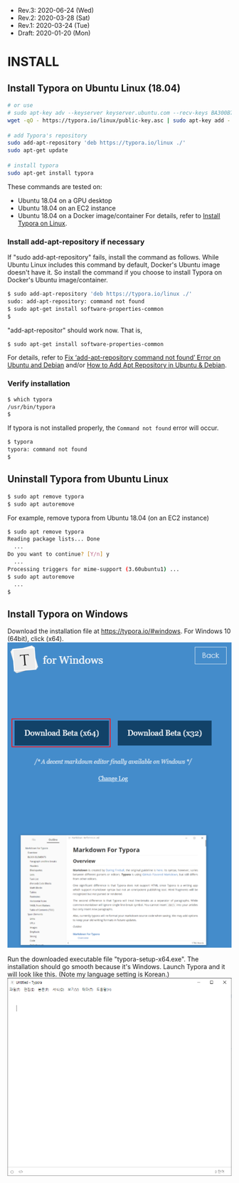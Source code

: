 * Rev.3: 2020-06-24 (Wed)
* Rev.2: 2020-03-28 (Sat)
* Rev.1: 2020-03-24 (Tue)
* Draft: 2020-01-20 (Mon)

# INSTALL
## Install Typora on Ubuntu Linux (18.04)
```bash
# or use
# sudo apt-key adv --keyserver keyserver.ubuntu.com --recv-keys BA300B7755AFCFAE
wget -qO - https://typora.io/linux/public-key.asc | sudo apt-key add -

# add Typora's repository
sudo add-apt-repository 'deb https://typora.io/linux ./'
sudo apt-get update

# install typora
sudo apt-get install typora
```
These commands are tested on:
* Ubuntu 18.04 on a GPU desktop
* Ubuntu 18.04 on an EC2 instance
* Ubuntu 18.04 on a Docker image/container
For details, refer to [Install Typora on Linux](https://support.typora.io/Typora-on-Linux/).

### Install add-apt-repository if necessary
If "sudo add-apt-repository" fails, install the command as follows. While Ubuntu Linux includes this command by default, Docker's Ubuntu image doesn't have it. So install the command if you choose to install Typora on Docker's Ubuntu image/container.
```bash
$ sudo add-apt-repository 'deb https://typora.io/linux ./'
sudo: add-apt-repository: command not found
$ sudo apt-get install software-properties-common
$
```
"add-apt-repositor" should work now. That is,
```bash
$ sudo apt-get install software-properties-common
```
For details, refer to [Fix ‘add-apt-repository command not found’ Error on Ubuntu and Debian](https://itsfoss.com/add-apt-repository-command-not-found/) and/or [How to Add Apt Repository in Ubuntu & Debian](https://phoenixnap.com/kb/add-apt-repository-command-not-found-ubuntu).

### Verify installation
```bash
$ which typora
/usr/bin/typora
$
```

If typora is not installed properly, the `Command not found` error will occur.
```bash
$ typora
typora: command not found
$
```

## Uninstall Typora from Ubuntu Linux
```bash
$ sudo apt remove typora
$ sudo apt autoremove
```
For example, remove typora from Ubuntu 18.04 (on an EC2 instance)
```bash
$ sudo apt remove typora
Reading package lists... Done
  ...
Do you want to continue? [Y/n] y
  ...
Processing triggers for mime-support (3.60ubuntu1) ...
$ sudo apt autoremove
  ...
$
```
## Install Typora on Windows
Download the installation file at https://typora.io/#windows. For Windows 10 (64bit), click (x64).
<img src="images/typora-download-windows.png">

Run the downloaded executable file "typora-setup-x64.exe". The installation should go smooth because it's Windows. Launch Typora and it will look like this. (Note my language setting is Korean.)
<img src="images/typora-windows-launched.png">
